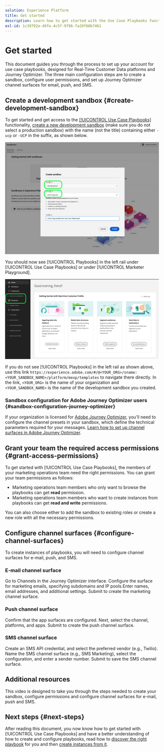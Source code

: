 ```yaml
---
solution: Experience Platform
title: Get started
description: Learn how to get started with the Use Case Playbooks functionality.
exl-id: 1c39792e-49fe-4c5f-9796-fa29f60b7461
---
```


# Get started

This document guides you through the process to set up your account for use case playbooks, designed for Real-Time Customer Data platforms and Journey Optimizer. The three main configuration steps are to create a sandbox, configure user permissions, and set up Journey Optimizer channel surfaces for email, push, and SMS.

## Create a development sandbox {#create-development-sandbox}

To get started and get access to the [[!UICONTROL Use Case Playbooks]](/help/use-case-playbooks/playbooks/overview.md) functionality, [create a new development sandbox](/help/sandboxes/ui/user-guide.md#create) (make sure you do not select a production sandbox) with the name (not the title) containing either `-ucp` or `-UCP` in the suffix, as shown below.

![Create a development sandbox for use case playbooks](/help/use-case-playbooks/assets/playbooks/get-started/create-sandbox-ucp.png)

You should now see [!UICONTROL Playbooks] in the left rail under [!UICONTROL Use Case Playbooks] or under [!UICONTROL Marketer Playground].

![Use Case Playbooks in the UI after creating sandbox.](/help/use-case-playbooks/assets/playbooks/get-started/ucp-sandbox-in-ui.png)

If you do not see [!UICONTROL Playbooks] in the left rail as shown above, use this link `https://experience.adobe.com/#/@<YOUR_ORG>/sname:<YOUR_SANDBOX_NAME>/platform/mexp/templates` to navigate there directly. In the link, `<YOUR_ORG>` is the name of your organization and `<YOUR_SANDBOX_NAME>` is the name of the development sandbox you created. 

### Sandbox configuration for Adobe Journey Optimizer users {#sandbox-configuration-journey-optimizer}

If your organization is licensed for [Adobe Journey Optimizer](https://experienceleague.adobe.com/docs/journey-optimizer/using/ajo-home.html), you'll need to configure the channel presets in your sandbox, which define the technical parameters required for your messages. [Learn how to set up channel surfaces in Adobe Journey Optimizer](https://experienceleague.adobe.com/docs/journey-optimizer/using/configuration/channel-surfaces.html).

## Grant your team the required access permissions {#grant-access-permissions}

To get started with [!UICONTROL Use Case Playbooks], the members of your marketing operations team need the right permissions. You can grant your team permissions as follows:

* Marketing operations team members who only want to browse the playbooks can get **read** permission.
* Marketing operations team members who want to create instances from playbooks can get **read and write** permissions.

You can also choose either to add the sandbox to existing roles or create a new role with all the necessary permissions. 

## Configure channel surfaces {#configure-channel-surfaces}

To create instances of playbooks, you will need to configure channel surfaces for e-mail, push, and SMS. 

### E-mail channel surface

Go to Channels in the Journey Optimizer interface. Configure the surface for marketing emails, specifying subdomains and IP pools.Enter names, email addresses, and additional settings. Submit to create the marketing channel surface.

### Push channel surface

Confirm that the app surfaces are configured. Next, select the channel, platforms, and apps. Submit to create the push channel surface.

### SMS channel surface

Create an SMS API credential, and select the preferred vendor (e.g., Twilio). Name the SMS channel surface (e.g., SMS Marketing), select the configuration, and enter a sender number. Submit to save the SMS channel surface.

## Additional resources

This video is designed to take you through the steps needed to create your sandbox, configure permissions and configure channel surfaces for e-mail, push and SMS.

<!-- >[!VIDEO](https://video.tv.adobe.com/v/30567?quality=12&amp;enable10seconds=on&amp;speedcontrol=on) -->

## Next steps {#next-steps}

After reading this document, you now know how to get started with [!UICONTROL Use Case Playbooks] and have a better understanding of how to create and configure playbooks, read how to [discover the right playbook](/help/use-case-playbooks/playbooks/discover.md) for you and then [create instances from it](/help/use-case-playbooks/playbooks/create-share-reuse.md).